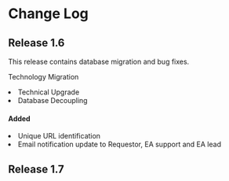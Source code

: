 # Change Log



## Release 1.6
This release contains database migration and bug fixes.

Technology Migration
<li>Technical Upgrade</li>
<li>Database Decoupling</li>

#### Added

<li>Unique URL identification</li>
<li>Email notification update to Requestor, EA support and EA lead</li>

## Release 1.7
